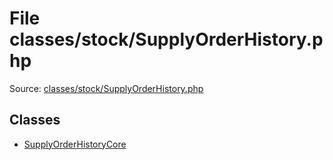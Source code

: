 File classes/stock/SupplyOrderHistory.php
=========

Source: [classes/stock/SupplyOrderHistory.php](https://github.com/PrestaShop/PrestaShop/blob/1.6.0.11/classes/stock/SupplyOrderHistory.php)


Classes
-------

* [SupplyOrderHistoryCore](class.SupplyOrderHistoryCore.md)

